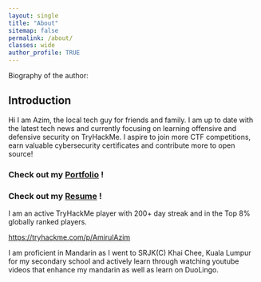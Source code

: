 ```yaml
---
layout: single
title: "About"
sitemap: false
permalink: /about/
classes: wide
author_profile: TRUE
---
```


Biography of the author:

## Introduction

Hi I am Azim, the local tech guy for friends and family. I am up to date with the latest tech news and currently focusing on learning offensive and defensive security on TryHackMe. I aspire to join more CTF competitions, earn valuable cybersecurity certificates and contribute more to open source! 

### Check out my [Portfolio](/portfolio) !

### Check out my [Resume](/cv) !

I am an active TryHackMe player with 200+ day streak and in the Top 8% globally ranked players.

https://tryhackme.com/p/AmirulAzim

I am proficient in Mandarin as I went to SRJK(C) Khai Chee, Kuala Lumpur for my secondary school and actively learn through watching youtube videos that enhance my mandarin as well as learn on DuoLingo.


















